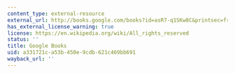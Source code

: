 ```yaml
---
content_type: external-resource
external_url: http://books.google.com/books?id=asR7-q1SKw8C&printsec=frontcover
has_external_license_warning: true
license: https://en.wikipedia.org/wiki/All_rights_reserved
status: ''
title: Google Books
uid: a331721c-a53b-450e-9cdb-621c469bb691
wayback_url: ''
---
```

